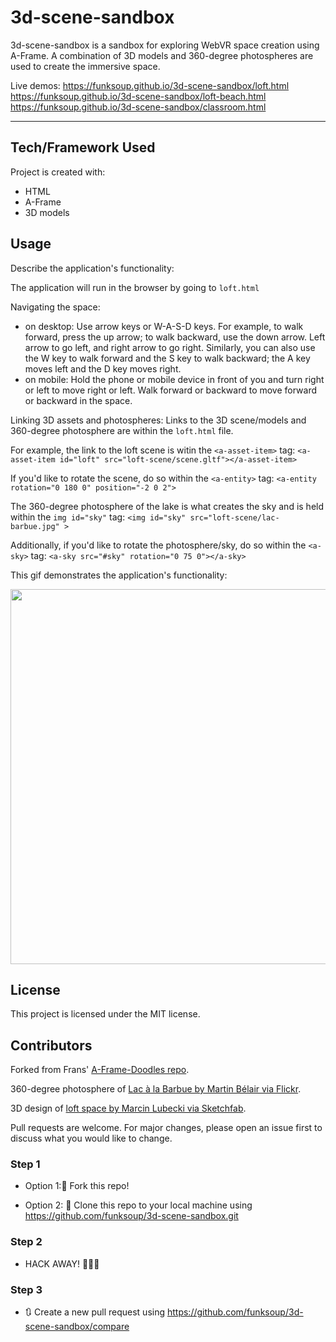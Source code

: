 
# 3d-scene-sandbox

3d-scene-sandbox is a sandbox for exploring WebVR space creation using A-Frame. A combination of 3D models and 360-degree photospheres are used to create the immersive space.


Live demos: 
https://funksoup.github.io/3d-scene-sandbox/loft.html
https://funksoup.github.io/3d-scene-sandbox/loft-beach.html
https://funksoup.github.io/3d-scene-sandbox/classroom.html

------

## Tech/Framework Used

Project is created with:

* HTML
* A-Frame
* 3D models 


## Usage

Describe the application's functionality:

The application will run in the browser by going to `loft.html`

Navigating the space: 
* on desktop: Use arrow keys or W-A-S-D keys. For example, to walk forward, press the up arrow; to walk backward, use the down arrow. Left arrow to go left, and right arrow to go right. Similarly, you can also use the W key to walk forward and the S key to walk backward; the A key moves left and the D key moves right.
* on mobile: Hold the phone or mobile device in front of you and turn right or left to move right or left. Walk forward or backward to move forward or backward in the space.

Linking 3D assets and photospheres:
Links to the 3D scene/models and 360-degree photosphere are within the `loft.html` file.

For example, the link to the loft scene is witin the `<a-asset-item>` tag:
`<a-asset-item id="loft" src="loft-scene/scene.gltf"></a-asset-item>`

If you'd like to rotate the scene, do so within the `<a-entity>` tag:
`<a-entity rotation="0 180 0" position="-2 0 2">`


The 360-degree photosphere of the lake is what creates the sky and is held within the `img id="sky"` tag:
`<img id="sky" src="loft-scene/lac-barbue.jpg" >`

Additionally, if you'd like to rotate the photosphere/sky, do so within the `<a-sky>` tag:
`<a-sky src="#sky" rotation="0 75 0"></a-sky>`



This gif demonstrates the application's functionality:

<img src = "/loft-scene/images/loft-lake-view.gif" width="600">



## License

This project is licensed under the MIT license.


## Contributors

Forked from Frans' <a href="https://github.com/Frans/A-Frame-Doodles">A-Frame-Doodles repo</a>.

360-degree photosphere of <a href="https://flic.kr/p/P7AuQk">Lac à la Barbue by Martin Bélair via Flickr</a>.

3D design of <a href="https://sketchfab.com/3d-models/apartment-interior-design-vr-ready-ce102c29aaf84a05a8607b2ac947728d">loft space by Marcin Lubecki via Sketchfab</a>.


Pull requests are welcome. For major changes, please open an issue first to discuss what you would like to change.


### Step 1

* Option 1:🍴 Fork this repo!

* Option 2: 👯 Clone this repo to your local machine using https://github.com/funksoup/3d-scene-sandbox.git

### Step 2

* HACK AWAY! 🔨🔨🔨

### Step 3

* 🔃 Create a new pull request using https://github.com/funksoup/3d-scene-sandbox/compare


